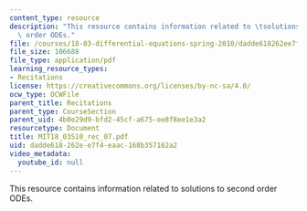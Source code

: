 ```yaml
---
content_type: resource
description: "This resource contains information related to \tsolutions to second\
  \ order ODEs."
file: /courses/18-03-differential-equations-spring-2010/dadde618262ee7f4eaac168b357162a2_MIT18_03S10_rec_07.pdf
file_size: 106688
file_type: application/pdf
learning_resource_types:
- Recitations
license: https://creativecommons.org/licenses/by-nc-sa/4.0/
ocw_type: OCWFile
parent_title: Recitations
parent_type: CourseSection
parent_uid: 4b0e29d9-bfd2-45cf-a675-ee8f8ee1e3a2
resourcetype: Document
title: MIT18_03S10_rec_07.pdf
uid: dadde618-262e-e7f4-eaac-168b357162a2
video_metadata:
  youtube_id: null
---
```

This resource contains information related to 	solutions to second order ODEs.